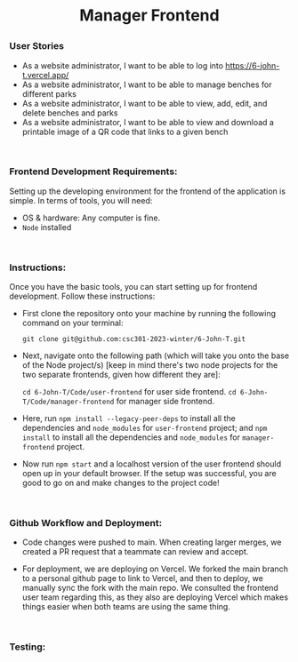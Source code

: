 # <p style="text-align: center;"><b>Manager Frontend</b></p>

### User Stories
- As a website administrator, I want to be able to log into https://6-john-t.vercel.app/
- As a website administrator, I want to be able to manage benches for different parks
- As a website administrator, I want to be able to view, add, edit, and delete benches and parks
- As a website administrator, I want to be able to view and download a printable image of a QR code that links to a given bench

&nbsp;
&nbsp;
&nbsp;

### Frontend Development Requirements:
Setting up the developing environment for the frontend of the application is simple. In terms of tools, you will need:
* OS & hardware: Any computer is fine.
* `Node` installed

&nbsp;
&nbsp;
&nbsp;

### Instructions:

Once you have the basic tools, you can start setting up for frontend development. Follow these instructions:
* First clone the repository onto your machine by running the following command on your terminal:&nbsp;

  `git clone git@github.com:csc301-2023-winter/6-John-T.git`
* Next, navigate onto the following path (which will take you onto the base of the Node project/s) [keep in mind there's two node projects for the two separate frontends, given how different they are]:&nbsp;

  `cd 6-John-T/Code/user-frontend` for user side frontend.
  `cd 6-John-T/Code/manager-frontend` for manager side frontend.
* Here, run `npm install --legacy-peer-deps` to install all the dependencies and `node_modules` for `user-frontend` project; and `npm install` to install all the dependencies and `node_modules` for `manager-frontend` project.

* Now run `npm start` and a localhost version of the user frontend should open up in your default browser. If the setup was successful, you are good to go on and make changes to the project code!

&nbsp;
&nbsp;
&nbsp;

### Github Workflow and Deployment:
  - Code changes were pushed to main. When creating larger merges, we created a PR request that a teammate can review and accept. &nbsp;

  - For deployment, we are deploying on Vercel. We forked the main branch to a personal github page to link to Vercel, and then to deploy, we manually sync the fork with the main repo. We consulted the frontend user team regarding this, as they also are deploying Vercel which makes things easier when both teams are using the same thing.

&nbsp;
&nbsp;
&nbsp;

### Testing: 
